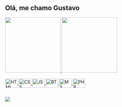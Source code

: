 ## Olá, me chamo Gustavo 

 <div>
  <a href="https://github.com/gustavodsv">
  <img height="180em" src="https://github-readme-stats.vercel.app/api?username=gustavodsv&show_icons=true&theme=nord&custom_title=true&count_private=true"/>
  <img height="180em" src="https://github-readme-stats.vercel.app/api/top-langs/?username=gustavodsv&layout=compact&langs_count=7&theme=nord"/>
</div>
  
<div style="display: inline_block"><br>
  <img align="center" alt="HTML" height="30" width="40" src="https://cdn.jsdelivr.net/gh/devicons/devicon/icons/html5/html5-plain.svg">
  <img align="center" alt="CSS" height="30" width="40" src="https://cdn.jsdelivr.net/gh/devicons/devicon/icons/css3/css3-plain.svg">
  <img align="center" alt="JS" height="30" width="40" src="https://cdn.jsdelivr.net/gh/devicons/devicon/icons/javascript/javascript-plain.svg">
  <img align="center" alt="BT" height="30" width="40" src="https://cdn.jsdelivr.net/gh/devicons/devicon/icons/bootstrap/bootstrap-plain.svg">
  <img align="center" alt="MS" height="30" width="40" src="https://cdn.jsdelivr.net/gh/devicons/devicon/icons/mysql/mysql-plain.svg">
  <img align="center" alt="PHP" height="30" width="40" src="https://cdn.jsdelivr.net/gh/devicons/devicon/icons/php/php-plain.svg">
 </div>
  
  ##
  
  <div>
  <a href="https://www.linkedin.com/in/gustavodsv/" target="_blank"><img src="https://img.shields.io/badge/-LinkedIn-%230077B5?style=for-the-badge&logo=linkedin&logoColor=white" target="_blank"></a> 
  </div>
